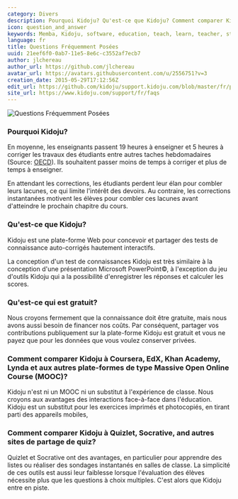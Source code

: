 ```yaml
---
category: Divers
description: Pourquoi Kidoju? Qu'est-ce que Kidoju? Comment comparer Kidoju aux MOOCs et autres sites éducatifs? 
icon: question_and_answer
keywords: Memba, Kidoju, software, education, teach, learn, teacher, student, knowledge, test, quiz, mooc, course, powerpoint, coursera, edx, khan, academy, lynda, quizlet, socrative
language: fr
title: Questions Fréquemment Posées
uuid: 21eef6f0-0ab7-11e5-8e6c-c3552af7ecb7
author: jlchereau
author_url: https://github.com/jlchereau
avatar_url: https://avatars.githubusercontent.com/u/2556751?v=3
creation_date: 2015-05-29T17:12:56Z
edit_url: https://github.com/kidoju/support.kidoju.com/blob/master/fr/pages/faqs.md
site_url: https://www.kidoju.com/support/fr/faqs
---
```


![Questions Fréquemment Posées](https://raw.githubusercontent.com/kidoju/support.kidoju.com/master/fr/pages/faqs.jpg)

### Pourquoi Kidoju?

En moyenne, les enseignants passent 19 heures à enseigner et 5 heures à corriger les travaux des étudiants entre autres taches hebdomadaires
(Source: [OECD](http://www.oecd.org/edu/EAG2014-Indicator%20D4%20(eng).pdf)). Ils souhaitent passer moins de temps à corriger et plus de temps à enseigner.
  
En attendant les corrections, les étudiants perdent leur élan pour combler leurs lacunes, ce qui limite l'intérêt des devoirs.
Au contraire, les corrections instantanées motivent les élèves pour combler ces lacunes avant d'atteindre le prochain chapitre du cours.

### Qu'est-ce que Kidoju?

Kidoju est une plate-forme Web pour concevoir et partager des tests de connaissance auto-corrigés hautement interactifs.

La conception d'un test de connaissances Kidoju est très similaire à la conception d'une présentation Microsoft PowerPoint©,
à l'exception du jeu d'outils Kidoju qui a la possibilité d'enregistrer les réponses et calculer les scores.

### Qu'est-ce qui est gratuit?

Nous croyons fermement que la connaissance doit être gratuite, mais nous avons aussi besoin de financer nos coûts.
Par conséquent, partager vos contributions publiquement sur la plate-forme Kidoju est gratuit et vous ne payez que pour les données que vous voulez conserver privées.

### Comment comparer Kidoju à Coursera, EdX, Khan Academy, Lynda et aux autres plate-formes de type Massive Open Online Course (MOOC)?

Kidoju n'est ni un MOOC ni un substitut à l'expérience de classe. Nous croyons aux avantages des interactions face-à-face dans l'éducation.
Kidoju est un substitut pour les exercices imprimés et photocopiés, en tirant parti des appareils mobiles,

### Comment comparer Kidoju à Quizlet, Socrative, and autres sites de partage de quiz?

Quizlet et Socrative ont des avantages, en particulier pour apprendre des listes ou réaliser des sondages instantanés en salles de classe.
La simplicité de ces outils est aussi leur faiblesse lorsque l'évaluation des élèves nécessite plus que les questions à choix multiples.
C'est alors que Kidoju entre en piste.